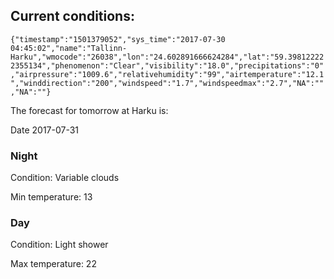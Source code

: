 ## Current conditions: 
 ``` {"timestamp":"1501379052","sys_time":"2017-07-30 04:45:02","name":"Tallinn-Harku","wmocode":"26038","lon":"24.602891666624284","lat":"59.398122222355134","phenomenon":"Clear","visibility":"18.0","precipitations":"0","airpressure":"1009.6","relativehumidity":"99","airtemperature":"12.1","winddirection":"200","windspeed":"1.7","windspeedmax":"2.7","NA":"","NA":""} ```

 The forecast for tomorrow at Harku is: 

Date 2017-07-31 

### Night 

Condition: Variable clouds 

Min temperature: 13 

### Day 

Condition: Light shower 

Max temperature: 22 


